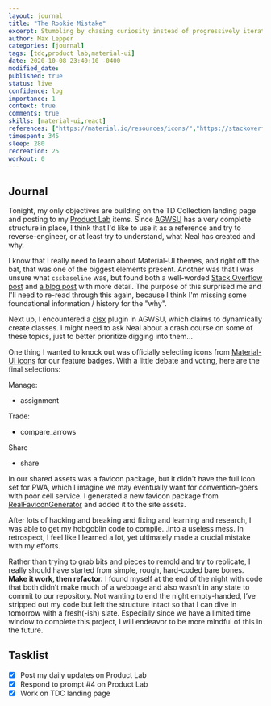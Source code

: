 ```yaml
---
layout: journal
title: "The Rookie Mistake"
excerpt: Stumbling by chasing curiosity instead of progressively iterating, but still managing to make some progress on the TDC landing page.
author: Max Lepper
categories: [journal]
tags: [tdc,product lab,material-ui]
date: 2020-10-08 23:40:10 -0400
modified_date:
published: true
status: live
confidence: log
importance: 1
context: true
comments: true
skills: [material-ui,react]
references: ["https://material.io/resources/icons/","https://stackoverflow.com/questions/57058299/what-does-the-cssbaseline-class-do","https://www.smashingmagazine.com/2012/12/css-baseline-the-good-the-bad-and-the-ugly/","https://stackoverflow.com/questions/57557271/how-to-use-clsx-in-react","https://realfavicongenerator.net/"]
timespent: 345
sleep: 280
recreation: 25
workout: 0
---
```


## Journal

Tonight, my only objectives are building on the TD Collection landing page and posting to my [Product Lab](https://scrimmage.us/the-product-lab/) items. Since [AGWSU](https://agwsu.org) has a very complete structure in place, I think that I'd like to use it as a reference and try to reverse-engineer, or at least try to understand, what Neal has created and why.

I know that I really need to learn about Material-UI themes, and right off the bat, that was one of the biggest elements present. Another was that I was unsure what `cssbaseline` was, but found both a well-worded [Stack Overflow post]({{page.references[1]}}) and [a blog post]({{page.references[2]}}) with more detail. The purpose of this surprised me and I'll need to re-read through this again, because I think I'm missing some foundational information / history for the "why".

Next up, I encountered a [clsx]({{page.references[3]}}) plugin in AGWSU, which claims to dynamically create classes. I might need to ask Neal about a crash course on some of these topics, just to better prioritize digging into them...

One thing I wanted to knock out was officially selecting icons from [Material-UI icons]({{page.references[0]}}) for our feature badges. With a little debate and voting, here are the final selections:

Manage:
- assignment

Trade:
- compare_arrows

Share
- share

In our shared assets was a favicon package, but it didn't have the full icon set for PWA, which I imagine we may eventually want for convention-goers with poor cell service. I generated a new favicon package from [RealFaviconGenerator]({{page.references[4]}}) and added it to the site assets.

After lots of hacking and breaking and fixing and learning and research, I was able to get my hobgoblin code to compile...into a useless mess. In retrospect, I feel like I learned a lot, yet ultimately made a crucial mistake with my efforts.

Rather than trying to grab bits and pieces to remold and try to replicate, I really should have started from simple, rough, hard-coded bare bones. **Make it work, then refactor.** I found myself at the end of the night with code that both didn’t make much of a webpage and also wasn’t in any state to commit to our repository. Not wanting to end the night empty-handed, I’ve stripped out my code but left the structure intact so that I can dive in tomorrow with a fresh(-ish) slate. Especially since we have a limited time window to complete this project, I will endeavor to be more mindful of this in the future.

## Tasklist

- [x] Post my daily updates on Product Lab
- [x] Respond to prompt #4 on Product Lab
- [x] Work on TDC landing page